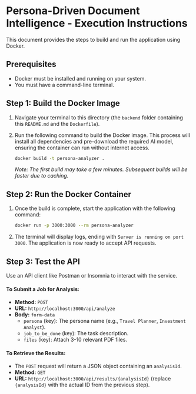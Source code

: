 # Persona-Driven Document Intelligence - Execution Instructions

This document provides the steps to build and run the application using Docker.

## Prerequisites

- Docker must be installed and running on your system.
- You must have a command-line terminal.

## Step 1: Build the Docker Image

1.  Navigate your terminal to this directory (the `backend` folder containing this `README.md` and the `Dockerfile`).

2.  Run the following command to build the Docker image. This process will install all dependencies and pre-download the required AI model, ensuring the container can run without internet access.

    ```bash
    docker build -t persona-analyzer .
    ```

    _Note: The first build may take a few minutes. Subsequent builds will be faster due to caching._

## Step 2: Run the Docker Container

1.  Once the build is complete, start the application with the following command:

    ```bash
    docker run -p 3000:3000 --rm persona-analyzer
    ```

2.  The terminal will display logs, ending with `Server is running on port 3000`. The application is now ready to accept API requests.

## Step 3: Test the API

Use an API client like Postman or Insomnia to interact with the service.

#### To Submit a Job for Analysis:
- **Method:** `POST`
- **URL:** `http://localhost:3000/api/analyze`
- **Body:** `form-data`
  - `persona` (key): The persona name (e.g., `Travel Planner`, `Investment Analyst`).
  - `job_to_be_done` (key): The task description.
  - `files` (key): Attach 3-10 relevant PDF files.

#### To Retrieve the Results:
- The `POST` request will return a JSON object containing an `analysisId`.
- **Method:** `GET`
- **URL:** `http://localhost:3000/api/results/{analysisId}` (replace `{analysisId}` with the actual ID from the previous step).